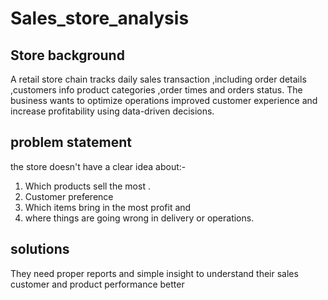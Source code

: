 # Sales_store_analysis
## Store background
A retail store chain tracks daily sales transaction ,including order details ,customers info product categories ,order times and orders status.
The business wants to optimize operations improved customer experience and increase profitability using data-driven decisions.

## problem statement
the store doesn't have a clear idea about:-
1. Which products sell the most .
2. Customer preference 
3. Which items bring in the most profit  and
4. where things are going wrong in delivery or operations.

## solutions
They need proper reports and simple insight to understand their sales customer and product performance better


